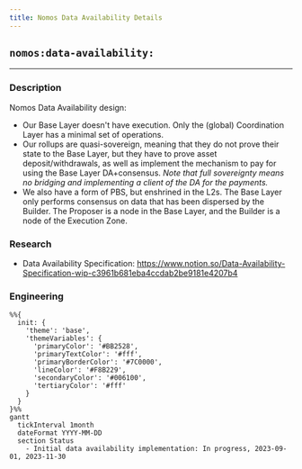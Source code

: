```yaml
---
title: Nomos Data Availability Details
---
```

## `nomos:data-availability:`
---

### Description

Nomos Data Availability design:
- Our Base Layer doesn't have execution. Only the (global) Coordination Layer has a minimal set of operations.
- Our rollups are quasi-sovereign, meaning that they do not prove their state to the Base Layer, but they have to prove asset deposit/withdrawals, as well as implement the mechanism to pay for using the Base Layer DA+consensus. _Note that full sovereignty means no bridging and implementing a client of the DA for the payments._
- We also have a form of PBS, but enshrined in the L2s. The Base Layer only performs consensus on data that has been dispersed by the Builder. The Proposer is a node in the Base Layer, and the Builder is a node of the Execution Zone.
### Research

- Data Availability Specification: https://www.notion.so/Data-Availability-Specification-wip-c3961b681eba4ccdab2be9181e4207b4 

### Engineering


```mermaid
%%{ 
  init: { 
    'theme': 'base', 
    'themeVariables': { 
      'primaryColor': '#BB2528', 
      'primaryTextColor': '#fff', 
      'primaryBorderColor': '#7C0000', 
      'lineColor': '#F8B229', 
      'secondaryColor': '#006100', 
      'tertiaryColor': '#fff' 
    } 
  } 
}%%
gantt
  tickInterval 1month
  dateFormat YYYY-MM-DD 
  section Status
    - Initial data availability implementation: In progress, 2023-09-01, 2023-11-30
```